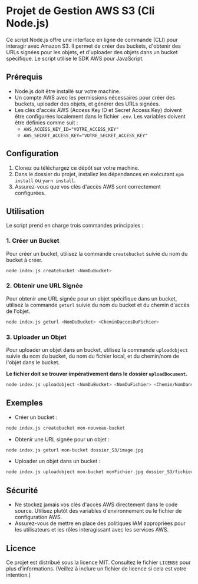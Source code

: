 # Projet de Gestion AWS S3 (Cli Node.js)

Ce script Node.js offre une interface en ligne de commande (CLI) pour interagir avec Amazon S3. Il permet de créer des buckets, d'obtenir des URLs signées pour les objets, et d'uploader des objets dans un bucket spécifique. Le script utilise le SDK AWS pour JavaScript.

## Prérequis

- Node.js doit être installé sur votre machine.
- Un compte AWS avec les permissions nécessaires pour créer des buckets, uploader des objets, et générer des URLs signées.
- Les clés d'accès AWS (Access Key ID et Secret Access Key) doivent être configurées localement dans le fichier `.env`. Les variables doivent être définies comme suit :
  - `AWS_ACCESS_KEY_ID="VOTRE_ACCESS_KEY"`
  - `AWS_SECRET_ACCESS_KEY="VOTRE_SECRET_ACCESS_KEY"`

## Configuration

1. Clonez ou téléchargez ce dépôt sur votre machine.
2. Dans le dossier du projet, installez les dépendances en exécutant `npm install` ou `yarn install`.
3. Assurez-vous que vos clés d'accès AWS sont correctement configurées.

## Utilisation

Le script prend en charge trois commandes principales :

### 1. Créer un Bucket

Pour créer un bucket, utilisez la commande `createbucket` suivie du nom du bucket à créer.

```bash
node index.js createbucket <NomDuBucket>
```

### 2. Obtenir une URL Signée

Pour obtenir une URL signée pour un objet spécifique dans un bucket, utilisez la commande `geturl` suivie du nom du bucket et du chemin d'accès de l'objet.

```bash
node index.js geturl <NomDuBucket> <CheminDaccesDuFichier>
```

### 3. Uploader un Objet

Pour uploader un objet dans un bucket, utilisez la commande `uploadobject` suivie du nom du bucket, du nom du fichier local, et du chemin/nom de l'objet dans le bucket.

**Le fichier doit se trouver impérativement dans le dossier `uploadDocument`.**

```bash
node index.js uploadobject <NomDuBucket> <NomDuFichier> <Chemin/NomDansS3>
```

## Exemples

- Créer un bucket :

```bash
node index.js createbucket mon-nouveau-bucket
```

- Obtenir une URL signée pour un objet :

```bash
node index.js geturl mon-bucket dossier_S3/image.jpg
```

- Uploader un objet dans un bucket :

```bash
node index.js uploadobject mon-bucket monFichier.jpg dossier_S3/fichier.jpg
```

## Sécurité

- Ne stockez jamais vos clés d'accès AWS directement dans le code source. Utilisez plutôt des variables d'environnement ou le fichier de configuration AWS.
- Assurez-vous de mettre en place des politiques IAM appropriées pour les utilisateurs et les rôles interagissant avec les services AWS.

## Licence

Ce projet est distribué sous la licence MIT. Consultez le fichier `LICENSE` pour plus d'informations. (Veillez à inclure un fichier de licence si cela est votre intention.)
